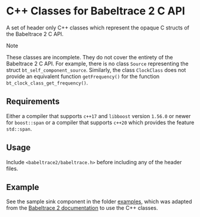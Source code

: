 # C++ Classes for Babeltrace 2 C API

A set of header only C++ classes which represent the opaque C structs of the
Babeltrace 2 C API.

> [!NOTE]
> These classes are incomplete. They do not cover the entirety of the
  Babeltrace 2 C API. For example, there is no class `Source` representing the
  struct `bt_self_component_source`. Similarly, the class `ClockClass` does not
  provide an equivalent function `getFrequency()` for the function
  `bt_clock_class_get_frequency()`.

## Requirements
Either a compiler that supports `c++17` and `libboost` version `1.56.0` or
newer for `boost::span` or a compiler that supports `c++20` which provides the
feature `std::span`.

## Usage
Include `<babeltrace2/babeltrace.h>` before including any of the header files.

## Example
See the sample sink component in the folder [examples][], which was adapted
from the [Babeltrace 2 documentation][sample-sink-component] to use the C++
classes.


[examples]: ../examples
[sample-sink-component]: https://babeltrace.org/docs/v2.1/libbabeltrace2/example-simple-sink-cmp-cls.html
